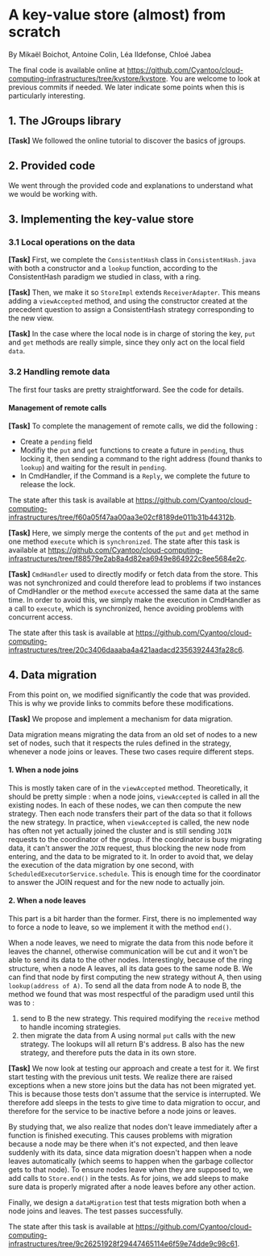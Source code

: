 # A key-value store (almost) from scratch

By Mikaël Boichot, Antoine Colin, Léa Ildefonse, Chloé Jabea

The final code is available online at 
https://github.com/Cyantoo/cloud-computing-infrastructures/tree/kvstore/kvstore. 
You are welcome to look at previous commits if needed. We later indicate some points when this is particularly interesting.

## 1. The JGroups library

**[Task]** We followed the online tutorial to discover the basics of jgroups.

## 2. Provided code
We went through the provided code and explanations to understand what we would be working with.

## 3. Implementing the key-value store

### 3.1 Local operations on the data

**[Task]** First, we complete the ``ConsistentHash`` class in ``ConsistentHash.java`` with both a constructor and a ``lookup`` function, according to the ConsistentHash paradigm we studied in class, with a ring.

**[Task]** Then, we make it so ``StoreImpl`` extends ``ReceiverAdapter``. This means adding a ``viewAccepted`` method, and using the constructor created at the precedent question to assign a ConsistentHash strategy corresponding to the new view.

**[Task]** In the case where the local node is in charge of storing the key, ``put`` and ``get`` methods are really simple, since they only act on the local field ``data``. 

### 3.2 Handling remote data

The first four tasks are pretty straightforward. See the code for details.

#### Management of remote calls
**[Task]** To complete the management of remote calls, we did the following :
- Create a ``pending`` field
- Modifiy the ``put`` and ``get`` functions to create a future in ``pending``, thus locking it, then sending a command to the right address (found thanks to ``lookup``) and waiting for the result in ``pending``.
- In CmdHandler, if the Command is a ``Reply``, we complete the future to release the lock.

The state after this task is available at https://github.com/Cyantoo/cloud-computing-infrastructures/tree/f60a05f47aa00aa3e02cf8189de011b31b44312b.

**[Task]** Here, we simply merge the contents of the ``put`` and ``get`` method in one method ``execute`` which is ``synchronized``.
The state after this task is available at https://github.com/Cyantoo/cloud-computing-infrastructures/tree/f88579e2ab8a4d82ea6949e864922c8ee5684e2c.

**[Task]** ``CmdHandler`` used to directly modify or fetch data from the store. This was not synchronized and could therefore lead to problems if two instances of CmdHandler or the method ``execute`` accessed the same data at the same time. In order to avoid this, we simply make the execution in CmdHandler as a call to ``execute``, which is synchronized, hence avoiding problems with concurrent access.

The state after this task is available at https://github.com/Cyantoo/cloud-computing-infrastructures/tree/20c3406daaaba4a421aadacd2356392443fa28c6.

## 4. Data migration

From this point on, we modified significantly the code that was provided. This is why we provide links to commits before these modifications.

**[Task]** We propose and implement a mechanism for data migration. 

Data migration means migrating the data from an old set of nodes to a new set of nodes, such that it respects the rules defined in the strategy, whenever a node joins or leaves. These two cases require different steps. 
#### 1. When a node joins
This is mostly taken care of in the ``viewAccepted`` method. Theoretically, it should be pretty simple : when a node joins, ``viewAccepted`` is called in all the existing nodes. In each of these nodes, we can then compute the new strategy. Then each node transfers their part of the data so that it follows the new strategy. 
In practice, when ``viewAccepted`` is called, the new node has often not yet actually joined the cluster and is still sending ``JOIN`` requests to the coordinator of the group. if the coordinator is busy migrating data, it can't answer the ``JOIN`` request, thus blocking the new node from entering, and the data to be migrated to it. In order to avoid that, we delay the execution of the data migration by one second, with ``ScheduledExecutorService.schedule``. This is enough time for the coordinator to answer the JOIN request and for the new node to actually join.

####  2. When a node leaves
This part is a bit harder than the former. First, there is no implemented way to force a node to leave, so we implement it with the method ``end()``. 

 When a node leaves, we need to migrate the data from this node before it leaves the channel, otherwise communication will be cut and it won't be able to send its data to the other nodes. Interestingly, because of the ring structure, when a node A leaves, all its data goes to the same node B. We can find that node by first computing the new strategy without A, then using ``lookup(address of A)``. To send all the data from node A to node B, the method we found that was most respectful of the paradigm used until this was to :
1. send to B the new strategy. This required modifying the ``receive`` method to handle incoming strategies.
2. then migrate the data from A using normal ``put`` calls with the new strategy. The lookups will all return B's address. B also has the new strategy, and therefore puts the data in its own store.

**[Task]** We now look at testing our approach and create a test for it. We first start testing with the previous unit tests. We realize there are raised exceptions when a new store joins but the data has not been migrated yet. This is because those tests don't assume that the service is interrupted. We therefore add sleeps in the tests to give time to data migration to occur, and therefore for the service to be inactive before a node joins or leaves. 

By studying that, we also realize that nodes don't leave immediately after a function is finished executing. This causes problems with migration because a node may be there when it's not expected, and then leave suddenly with its data, since data migration doesn't happen when a node leaves automatically (which seems to happen when the garbage collector gets to that node). To ensure nodes leave when they are supposed to, we add calls to ``Store.end()`` in the tests. As for joins, we add sleeps to make sure data is properly migrated after a node leaves before any other action. 

Finally, we design a ``dataMigration`` test that tests migration both when a node joins and leaves. The test passes successfully.

The state after this task is available at https://github.com/Cyantoo/cloud-computing-infrastructures/tree/9c26251928f29447465114e6f59e74dde9c98c61.
